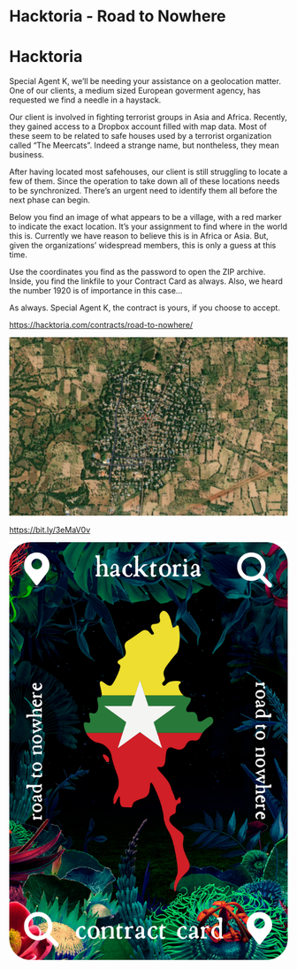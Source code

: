 # Hacktoria - Road to Nowhere


# Hacktoria

Special Agent K, we’ll be needing your assistance on a geolocation matter. One of our clients, a medium sized European goverment agency, has requested we find a needle in a haystack.

Our client is involved in fighting terrorist groups in Asia and Africa. Recently, they gained access to a Dropbox account filled with map data. Most of these seem to be related to safe houses used by a terrorist organization called “The Meercats”. Indeed a strange name, but nontheless, they mean business.

After having located most safehouses, our client is still struggling to locate a few of them. Since the operation to take down all of these locations needs to be synchronized. There’s an urgent need to identify them all before the next phase can begin.

Below you find an image of what appears to be a village, with a red marker to indicate the exact location. It’s your assignment to find where in the world this is. Currently we have reason to believe this is in Africa or Asia. But, given the organizations’ widespread members, this is only a guess at this time.

Use the coordinates you find as the password to open the ZIP archive. Inside, you find the linkfile to your Contract Card as always. Also, we heard the number 1920 is of importance in this case…

As always. Special Agent K, the contract is yours, if you choose to accept.

https://hacktoria.com/contracts/road-to-nowhere/


![](images/road-to-nowhere-challenge.jpg)







https://bit.ly/3eMaV0v

![](images/contract_image.png)